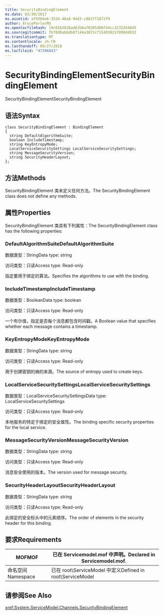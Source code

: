 ```yaml
---
title: SecurityBindingElement
ms.date: 03/30/2017
ms.assetid: ef93b6e6-3524-48a8-94d3-c8837f1872f9
author: BrucePerlerMS
ms.openlocfilehash: 19c65b3028ad63b8a78205d00f44cc32322648d5
ms.sourcegitcommit: fb78d8abbdb87144a3872cf154930157090dd933
ms.translationtype: MT
ms.contentlocale: zh-CN
ms.lasthandoff: 09/27/2018
ms.locfileid: "47396843"
---
```

# <a name="securitybindingelement"></a><span data-ttu-id="2bbf6-102">SecurityBindingElement</span><span class="sxs-lookup"><span data-stu-id="2bbf6-102">SecurityBindingElement</span></span>
<span data-ttu-id="2bbf6-103">SecurityBindingElement</span><span class="sxs-lookup"><span data-stu-id="2bbf6-103">SecurityBindingElement</span></span>  
  
## <a name="syntax"></a><span data-ttu-id="2bbf6-104">语法</span><span class="sxs-lookup"><span data-stu-id="2bbf6-104">Syntax</span></span>  
  
```  
class SecurityBindingElement : BindingElement  
{  
  string DefaultAlgorithmSuite;  
  boolean IncludeTimestamp;  
  string KeyEntropyMode;  
  LocalServiceSecuritySettings LocalServiceSecuritySettings;  
  string MessageSecurityVersion;  
  string SecurityHeaderLayout;  
};  
```  
  
## <a name="methods"></a><span data-ttu-id="2bbf6-105">方法</span><span class="sxs-lookup"><span data-stu-id="2bbf6-105">Methods</span></span>  
 <span data-ttu-id="2bbf6-106">SecurityBindingElement 类未定义任何方法。</span><span class="sxs-lookup"><span data-stu-id="2bbf6-106">The SecurityBindingElement class does not define any methods.</span></span>  
  
## <a name="properties"></a><span data-ttu-id="2bbf6-107">属性</span><span class="sxs-lookup"><span data-stu-id="2bbf6-107">Properties</span></span>  
 <span data-ttu-id="2bbf6-108">SecurityBindingElement 类具有下列属性：</span><span class="sxs-lookup"><span data-stu-id="2bbf6-108">The SecurityBindingElement class has the following properties:</span></span>  
  
### <a name="defaultalgorithmsuite"></a><span data-ttu-id="2bbf6-109">DefaultAlgorithmSuite</span><span class="sxs-lookup"><span data-stu-id="2bbf6-109">DefaultAlgorithmSuite</span></span>  
 <span data-ttu-id="2bbf6-110">数据类型：String</span><span class="sxs-lookup"><span data-stu-id="2bbf6-110">Data type: string</span></span>  
  
 <span data-ttu-id="2bbf6-111">访问类型：只读</span><span class="sxs-lookup"><span data-stu-id="2bbf6-111">Access type: Read-only</span></span>  
  
 <span data-ttu-id="2bbf6-112">指定要用于绑定的算法。</span><span class="sxs-lookup"><span data-stu-id="2bbf6-112">Specifies the algorithms to use with the binding.</span></span>  
  
### <a name="includetimestamp"></a><span data-ttu-id="2bbf6-113">IncludeTimestamp</span><span class="sxs-lookup"><span data-stu-id="2bbf6-113">IncludeTimestamp</span></span>  
 <span data-ttu-id="2bbf6-114">数据类型：Boolean</span><span class="sxs-lookup"><span data-stu-id="2bbf6-114">Data type: boolean</span></span>  
  
 <span data-ttu-id="2bbf6-115">访问类型：只读</span><span class="sxs-lookup"><span data-stu-id="2bbf6-115">Access type: Read-only</span></span>  
  
 <span data-ttu-id="2bbf6-116">一个布尔值，指定是否每个消息都包含时间戳。</span><span class="sxs-lookup"><span data-stu-id="2bbf6-116">A Boolean value that specifies whether each message contains a timestamp.</span></span>  
  
### <a name="keyentropymode"></a><span data-ttu-id="2bbf6-117">KeyEntropyMode</span><span class="sxs-lookup"><span data-stu-id="2bbf6-117">KeyEntropyMode</span></span>  
 <span data-ttu-id="2bbf6-118">数据类型：String</span><span class="sxs-lookup"><span data-stu-id="2bbf6-118">Data type: string</span></span>  
  
 <span data-ttu-id="2bbf6-119">访问类型：只读</span><span class="sxs-lookup"><span data-stu-id="2bbf6-119">Access type: Read-only</span></span>  
  
 <span data-ttu-id="2bbf6-120">用于创建密钥的熵的来源。</span><span class="sxs-lookup"><span data-stu-id="2bbf6-120">The source of entropy used to create keys.</span></span>  
  
### <a name="localservicesecuritysettings"></a><span data-ttu-id="2bbf6-121">LocalServiceSecuritySettings</span><span class="sxs-lookup"><span data-stu-id="2bbf6-121">LocalServiceSecuritySettings</span></span>  
 <span data-ttu-id="2bbf6-122">数据类型：LocalServiceSecuritySettings</span><span class="sxs-lookup"><span data-stu-id="2bbf6-122">Data type: LocalServiceSecuritySettings</span></span>  
  
 <span data-ttu-id="2bbf6-123">访问类型：只读</span><span class="sxs-lookup"><span data-stu-id="2bbf6-123">Access type: Read-only</span></span>  
  
 <span data-ttu-id="2bbf6-124">本地服务的特定于绑定的安全属性。</span><span class="sxs-lookup"><span data-stu-id="2bbf6-124">The binding specific security properties for the local service.</span></span>  
  
### <a name="messagesecurityversion"></a><span data-ttu-id="2bbf6-125">MessageSecurityVersion</span><span class="sxs-lookup"><span data-stu-id="2bbf6-125">MessageSecurityVersion</span></span>  
 <span data-ttu-id="2bbf6-126">数据类型：String</span><span class="sxs-lookup"><span data-stu-id="2bbf6-126">Data type: string</span></span>  
  
 <span data-ttu-id="2bbf6-127">访问类型：只读</span><span class="sxs-lookup"><span data-stu-id="2bbf6-127">Access type: Read-only</span></span>  
  
 <span data-ttu-id="2bbf6-128">消息安全使用的版本。</span><span class="sxs-lookup"><span data-stu-id="2bbf6-128">The version used for message security.</span></span>  
  
### <a name="securityheaderlayout"></a><span data-ttu-id="2bbf6-129">SecurityHeaderLayout</span><span class="sxs-lookup"><span data-stu-id="2bbf6-129">SecurityHeaderLayout</span></span>  
 <span data-ttu-id="2bbf6-130">数据类型：String</span><span class="sxs-lookup"><span data-stu-id="2bbf6-130">Data type: string</span></span>  
  
 <span data-ttu-id="2bbf6-131">访问类型：只读</span><span class="sxs-lookup"><span data-stu-id="2bbf6-131">Access type: Read-only</span></span>  
  
 <span data-ttu-id="2bbf6-132">此绑定的安全标头中的元素顺序。</span><span class="sxs-lookup"><span data-stu-id="2bbf6-132">The order of elements in the security header for this binding.</span></span>  
  
## <a name="requirements"></a><span data-ttu-id="2bbf6-133">要求</span><span class="sxs-lookup"><span data-stu-id="2bbf6-133">Requirements</span></span>  
  
|<span data-ttu-id="2bbf6-134">MOF</span><span class="sxs-lookup"><span data-stu-id="2bbf6-134">MOF</span></span>|<span data-ttu-id="2bbf6-135">已在 Servicemodel.mof 中声明。</span><span class="sxs-lookup"><span data-stu-id="2bbf6-135">Declared in Servicemodel.mof.</span></span>|  
|---------|-----------------------------------|  
|<span data-ttu-id="2bbf6-136">命名空间</span><span class="sxs-lookup"><span data-stu-id="2bbf6-136">Namespace</span></span>|<span data-ttu-id="2bbf6-137">已在 root\ServiceModel 中定义</span><span class="sxs-lookup"><span data-stu-id="2bbf6-137">Defined in root\ServiceModel</span></span>|  
  
## <a name="see-also"></a><span data-ttu-id="2bbf6-138">请参阅</span><span class="sxs-lookup"><span data-stu-id="2bbf6-138">See Also</span></span>  
 <xref:System.ServiceModel.Channels.SecurityBindingElement>
